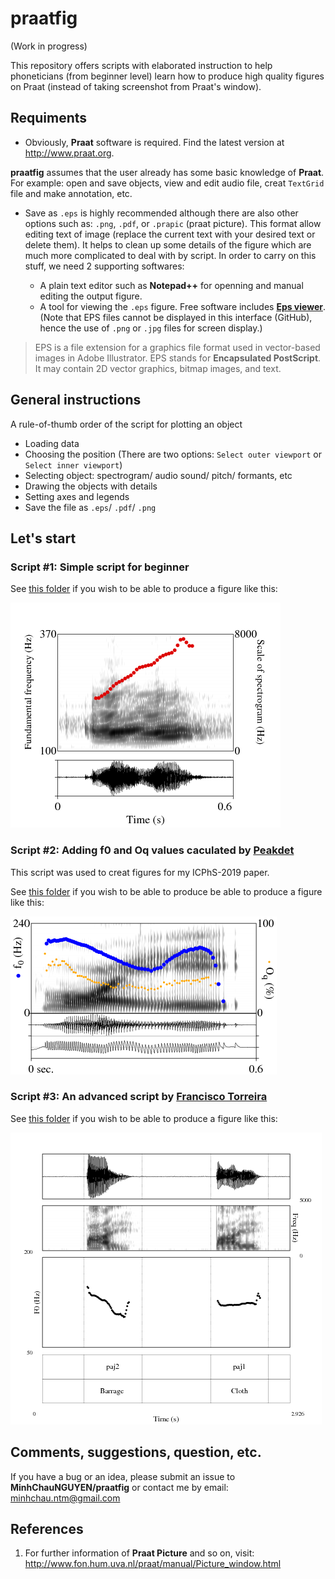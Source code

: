 # praatfig
(Work in progress)

This repository offers scripts with elaborated instruction to help phoneticians (from beginner level) learn how to produce high quality figures on Praat (instead of taking screenshot from Praat's window). 

## Requiments
- Obviously, **Praat** software is required. Find the latest version at http://www.praat.org. 

**praatfig** assumes that the user already has some basic knowledge of **Praat**. For example: open and save objects, view and edit audio file, creat `TextGrid` file and make annotation, etc.

- Save as `.eps` is highly recommended although there are also other options such as:  `.png`, `.pdf`, or `.prapic` (praat picture). This format allow editing text of image (replace the current text with your desired text or delete them). It helps to clean up some details of the figure which are much more complicated to deal with by script. In order to carry on this stuff, we need 2 supporting softwares: 

  - A plain text editor such as **Notepad++** for openning and manual editing the output figure.
  - A tool for viewing the `.eps` figure. Free software includes [**Eps viewer**](https://epsviewer.org/). (Note that EPS files cannot be displayed in this interface (GitHub), hence the use of `.png` or `.jpg` files for screen display.)

> EPS is a file extension for a graphics file format used in vector-based images in Adobe Illustrator. EPS stands for 
**Encapsulated PostScript**. It may contain 2D vector graphics, bitmap images, and text. 


## General instructions

A rule-of-thumb order of the script for plotting an object 
- Loading data
- Choosing the position (There are two options: `Select outer viewport` or `Select inner viewport`) 
- Selecting object: spectrogram/ audio sound/ pitch/ formants, etc
- Drawing the objects with details
- Setting axes and legends
- Save the file as `.eps`/ `.pdf`/ `.png`



## Let's start

### Script #1: Simple script for beginner 
See [this folder](https://github.com/MinhChauNGUYEN/praatfig/tree/master/Script1_Beginner) if you wish to be able to produce a figure like this:

 <img src="praatfig1.png">


### Script #2: Adding f0 and Oq values caculated by [Peakdet](https://github.com/alexis-michaud/egg/tree/master/peakdet_inter)
This script was used to creat figures for my ICPhS-2019 paper. 

See [this folder](https://github.com/MinhChauNGUYEN/praatfig/tree/master/Script2_Drawingf0-Oq) if you wish to be able to produce be able to produce a figure like this:

 <img src="praatfig2.png"> 

### Script #3: An advanced script by [Francisco Torreira](http://cgussenhoven.ruhosting.nl/wordpress/wp-content/uploads/2018/01/byCourtesy_Francisco_Torreira.txt)
See [this folder](https://github.com/MinhChauNGUYEN/praatfig/tree/master/Script3_DrawObjects_byFranciscoTorreira) if you wish to be able to produce a figure like this:

 <img src="praatfig3.png">


## Comments, suggestions, question, etc.
If you have a bug or an idea, please submit an issue to **MinhChauNGUYEN/praatfig** or contact me by email: minhchau.ntm@gmail.com 

## References
1. For further information of **Praat Picture** and so on, visit: http://www.fon.hum.uva.nl/praat/manual/Picture_window.html
